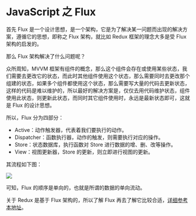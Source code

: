 # JavaScript 之 Flux

首先 Flux 是一个设计思想，是一个架构，它是为了解决某一问题而出现的解决方案，遵循它的思想，即称之 Flux 架构，就比如 Redux 框架的理念大多是受 Flux 架构的启发的。

那么 Flux 架构解决了什么问题呢？

众所周知，MVVM 框架有组件的概念，那么这个组件会存在或使用某些状态，我们需要去更改它的状态，而此时其他组件使用这个状态，那么需要同时去更改那个组建的状态，如果多个组件都使用这个状态，那么需要写大量的代码去更新状态，这样的代码是难以维护的，所以最好的解决方案是，仅仅去用代码维护状态，组件使用此状态，则更新此状态，而同时其它组件使用时，永远是最新状态即可，这就是 Flux 的设计思想。

所以，Flux 分为四部分：

- Active：动作触发器，代表着我们要执行的动作。
- Dispatcher：函数执行器，动作的触发，则需要执行对应的操作。
- Store：状态数据库，执行函数对 Store 进行数据的增、删、改等操作。
- View：视图更新器，Store 的更新，则立即进行视图的更新。

其流程如下图：

![](/images/2020/12/30/lKpcE7.png)

可知，Flux 的顺序是单向的，也就是所谓的数据的单向流动。

关于 Redux 是基于 Flux 架构的，所以了解 Flux 再去了解它比较合适，[详细参考本地址](http://cn.redux.js.org/index.html)。
